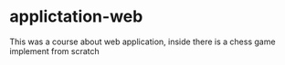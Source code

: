 # applictation-web
This was a course about web application, inside there is a chess game implement from scratch
